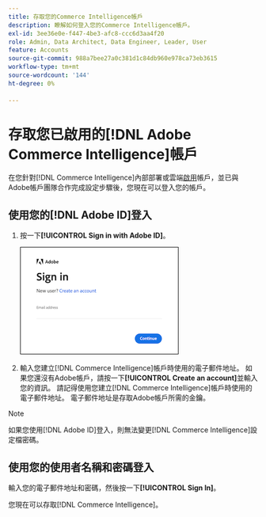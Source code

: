 ```yaml
---
title: 存取您的Commerce Intelligence帳戶
description: 瞭解如何登入您的Commerce Intelligence帳戶。
exl-id: 3ee36e0e-f447-4be3-afc8-ccc6d3aa4f20
role: Admin, Data Architect, Data Engineer, Leader, User
feature: Accounts
source-git-commit: 988a7bee27a0c381d1c84db960e978ca73eb3615
workflow-type: tm+mt
source-wordcount: '144'
ht-degree: 0%

---
```


# 存取您已啟用的[!DNL Adobe Commerce Intelligence]帳戶

在您針對[!DNL Commerce Intelligence]內部部署或雲端[啟用](../getting-started/onpremise-activation.md)帳戶，並已與Adobe帳戶團隊合作完成設定步驟後，您現在可以登入您的帳戶。

## 使用您的[!DNL Adobe ID]登入

1. 按一下&#x200B;**[!UICONTROL Sign in with Adobe ID]**。

   ![登入adobe](../assets/sign-in-adobe.png)

1. 輸入您建立[!DNL Commerce Intelligence]帳戶時使用的電子郵件地址。 如果您還沒有Adobe帳戶，請按一下&#x200B;**[!UICONTROL Create an account]**&#x200B;並輸入您的資訊。 請記得使用您建立[!DNL Commerce Intelligence]帳戶時使用的電子郵件地址。 電子郵件地址是存取Adobe帳戶所需的金鑰。

>[!NOTE]
>
>如果您使用[!DNL Adobe ID]登入，則無法變更[!DNL Commerce Intelligence]設定檔密碼。

## 使用您的使用者名稱和密碼登入

輸入您的電子郵件地址和密碼，然後按一下&#x200B;**[!UICONTROL Sign In]**。

您現在可以存取[!DNL Commerce Intelligence]。
